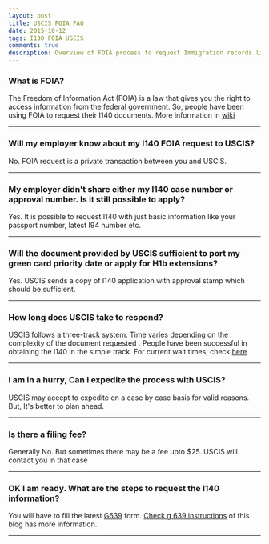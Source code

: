 ```yaml
---
layout: post
title: USCIS FOIA FAQ
date: 2015-10-12
tags: I130 FOIA USCIS
comments: true
description: Overview of FOIA process to request Immigration records like I140 petition.
---
```

### What is FOIA?
The Freedom of Information Act (FOIA) is a law that gives you the right to access information from the federal government.
So, people have been using FOIA to request their I140 documents. More information in [wiki](https://en.wikipedia.org/wiki/Freedom_of_Information_Act_(United_States))
* * *
### Will my employer know about my I140 FOIA request to USCIS?
No. FOIA request is a private transaction between you and USCIS.
* * *
### My employer didn't share either my I140 case number or approval number. Is it still possible to apply?
Yes. It is possible to request I140 with just basic information like your passport number, latest I94 number etc.
* * *
### Will the document provided by USCIS sufficient to port my green card priority date or apply for H1b extensions?
Yes. USCIS sends a copy of I140 application with approval stamp which should be sufficient.
* * *
### How long does USCIS take to respond?
USCIS follows a three-track system. Time varies depending on the complexity of the document requested .
People have been successful in obtaining the I140 in the simple track.
For current wait times, check [here](http://www.uscis.gov/about-us/freedom-information-and-privacy-act-foia/foia-request-status-check-average-processing-times/check-status-request)
* * *
### I am in a hurry, Can I expedite the process with USCIS?
USCIS may accept to expedite on a case by case basis for valid reasons. But, It's better to plan ahead.
* * *
### Is there a filing fee?
Generally No. But sometimes there may be a fee upto $25. USCIS will contact you in that case
* * *
### OK I am ready. What are the steps to request the I140 information?
You will have to fill the latest [G639](http://www.uscis.gov/sites/default/files/files/form/g-639.pdf) form.
[Check g 639 instructions](/posts/i140-foia-form-g-639-instruction/) of this blog has more information.
* * *
